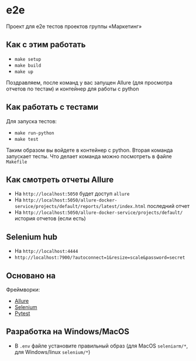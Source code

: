 # e2e

Проект для e2e тестов проектов группы «Маркетинг»

## Как с этим работать

- `make setup`
- `make build`
- `make up`

Поздравляем, после команд у вас запущен Allure (для просмотра отчетов по тестам) и контейнер для работы с python

## Как работать с тестами

Для запуска тестов:

- `make run-python`
- `make test`

Таким образом вы войдете в контейнер с python. Вторая команда запускает тесты. Что делает команда можно посмотреть в файле `Makefile`

## Как смотреть отчеты Allure

- На `http://localhost:5050` будет доступ `allure`
- На `http://localhost:5050/allure-docker-service/projects/default/reports/latest/index.html` последний отчет
- На `http://localhost:5050/allure-docker-service/projects/default/` история отчетов (если есть)

## Selenium hub

- На `http://localhost:4444`
- `http://localhost:7900/?autoconnect=1&resize=scale&password=secret`

## Основано на

Фреймворки:

- [Allure](https://www.allure.com/)
- [Selenium](https://www.selenium.dev/)
- [Pytest](https://docs.pytest.org/en/7.1.x/)

## Разработка на Windows/MacOS

- В  `.env` файле установите правильный образ (для MacOS `seleniarm/*`, для Windows/linux `selenium/*`)
